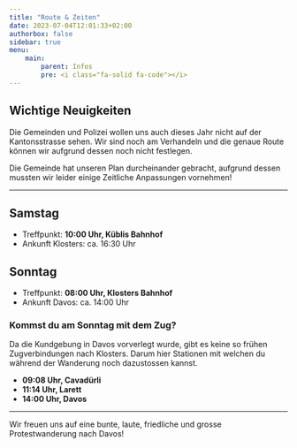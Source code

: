 ```yaml
---
title: "Route & Zeiten"
date: 2023-07-04T12:01:33+02:00
authorbox: false
sidebar: true
menu: 
    main:
        parent: Infos
        pre: <i class="fa-solid fa-code"></i>
---
```


## Wichtige Neuigkeiten

Die Gemeinden und Polizei wollen uns auch dieses Jahr nicht auf der Kantonsstrasse sehen.
Wir sind noch am Verhandeln und die genaue Route können wir aufgrund dessen noch nicht festlegen.

Die Gemeinde hat unseren Plan durcheinander gebracht, aufgrund dessen mussten wir leider einige Zeitliche Anpassungen vornehmen!

 ---

## Samstag

- Treffpunkt: **10:00 Uhr, Küblis Bahnhof**
- Ankunft Klosters: ca. 16:30 Uhr

## Sonntag

- Treffpunkt: **08:00 Uhr, Klosters Bahnhof**
- Ankunft Davos: ca. 14:00 Uhr

### Kommst du am Sonntag mit dem Zug?

Da die Kundgebung in Davos vorverlegt wurde, gibt es keine so frühen Zugverbindungen nach Klosters. Darum hier Stationen mit welchen du während der Wanderung noch dazustossen kannst.

- **09:08 Uhr, Cavadürli**
- **11:14 Uhr, Larett**
- **14:00 Uhr, Davos**

 ---

Wir freuen uns auf eine bunte, laute, friedliche und grosse Protestwanderung nach Davos!
